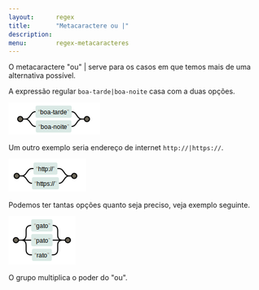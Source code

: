 ```yaml
---
layout:      regex
title:       "Metacaractere ou |"
description: 
menu:        regex-metacaracteres
---
```


O metacaractere "ou" | serve para os casos em que temos mais de uma alternativa possível.

A expressão regular `boa-tarde|boa-noite` casa com a duas opções.

![Figura ilustrando o metacaractere ou](../metacaractere-ou/metacaractere-ou-01.png "Expressão Regular: metacaractere ou")

Um outro exemplo seria endereço de internet `http://|https://`.

![Figura ilustrando o metacaractere ou](../metacaractere-ou/metacaractere-ou-02.png "Expressão Regular: metacaractere ou")

Podemos ter tantas opções quanto seja preciso, veja exemplo seguinte.

![Figura ilustrando o metacaractere ou](../metacaractere-ou/metacaractere-ou-03.png "Expressão Regular: metacaractere ou")

O grupo multiplica o poder do "ou".